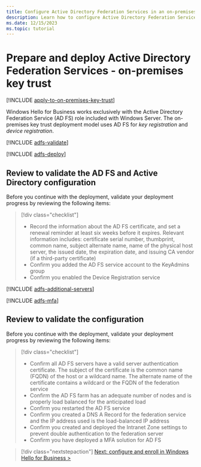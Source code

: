 ```yaml
---
title: Configure Active Directory Federation Services in an on-premises key trust model
description: Learn how to configure Active Directory Federation Services (AD FS) to support the Windows Hello for Business key trust model.
ms.date: 12/15/2023
ms.topic: tutorial
---
```


# Prepare and deploy Active Directory Federation Services - on-premises key trust

[!INCLUDE [apply-to-on-premises-key-trust](includes/apply-to-on-premises-key-trust.md)]

Windows Hello for Business works exclusively with the Active Directory Federation Service (AD FS) role included with Windows Server. The on-premises key trust deployment model uses AD FS for *key registration* and *device registration*.

[!INCLUDE [adfs-validate](includes/adfs-validate.md)]

[!INCLUDE [adfs-deploy](includes/adfs-deploy.md)]

## Review to validate the AD FS and Active Directory configuration

Before you continue with the deployment, validate your deployment progress by reviewing the following items:

> [!div class="checklist"]
>
> - Record the information about the AD FS certificate, and set a renewal reminder at least six weeks before it expires. Relevant information includes: certificate serial number, thumbprint, common name, subject alternate name, name of the physical host server, the issued date, the expiration date, and issuing CA vendor (if a third-party certificate)
> - Confirm you added the AD FS service account to the KeyAdmins group
> - Confirm you enabled the Device Registration service

[!INCLUDE [adfs-additional-servers](includes/adfs-additional-servers.md)]

[!INCLUDE [adfs-mfa](includes/adfs-mfa.md)]

## Review to validate the configuration

Before you continue with the deployment, validate your deployment progress by reviewing the following items:

> [!div class="checklist"]
>
> - Confirm all AD FS servers have a valid server authentication certificate. The subject of the certificate is the common name (FQDN) of the host or a wildcard name. The alternate name of the certificate contains a wildcard or the FQDN of the federation service
> - Confirm the AD FS farm has an adequate number of nodes and is properly load balanced for the anticipated load
> - Confirm you restarted the AD FS service
> - Confirm you created a DNS A Record for the federation service and the IP address used is the load-balanced IP address
> - Confirm you created and deployed the Intranet Zone settings to prevent double authentication to the federation server
> - Confirm you have deployed a MFA solution for AD FS

> [!div class="nextstepaction"]
> [Next: configure and enroll in Windows Hello for Business >](on-premises-key-trust-enroll.md)
